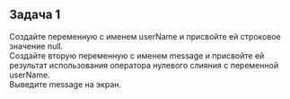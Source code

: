 ## Задача 1  
Создайте переменную с именем userName и присвойте ей строковое значение null.   
Создайте вторую переменную с именем message и присвойте ей результат использования оператора нулевого слияния с переменной userName.   
Выведите message на экран.  



